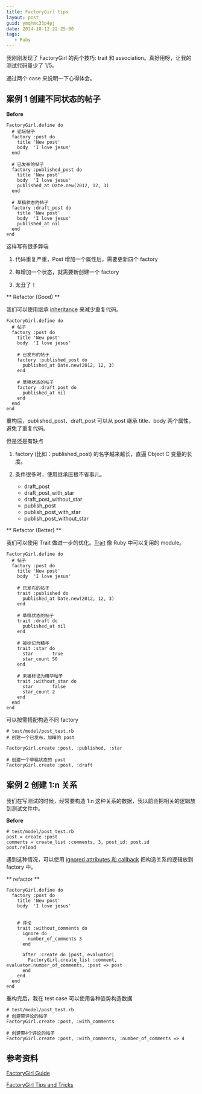 ```yaml
---
title: FactoryGirl tips
layout: post
guid: ymqhmc33p4pj
date: 2014-10-12 22:25:00
tags:
   - Ruby
---
```


我刚刚发现了 FactoryGirl 的两个技巧: trait 和 association。真好用呀，让我的测试代码量少了 1/5。

通过两个 case 来说明一下心得体会。


## 案例 1 创建不同状态的帖子

**Before**

    FactoryGirl.define do
      # 论坛帖子
      factory :post do
        title 'New post'
        body  'I love jesus'
      end

      # 已发布的帖子
      factory :published_post do
        title 'New post'
        body  'I love jesus'
        published_at Date.new(2012, 12, 3)
      end

      # 草稿状态的帖子
      factory :draft_post do
        title 'New post'
        body  'I love jesus'
        published_at nil
      end
    end

这样写有很多弊端

1. 代码重复严重，Post 增加一个属性后，需要更新四个 factory

2. 每增加一个状态，就需要新创建一个 factory

3. 太丑了！


** Refactor (Good) **

我们可以使用继承 [inheritance](https://github.com/thoughtbot/factory_girl/blob/master/GETTING_STARTED.md#inheritance) 来减少重复代码。

    FactoryGirl.define do
      # 帖子
      factory :post do
        title 'New post'
        body  'I love jesus'

        # 已发布的帖子
        factory :published_post do
          published_at Date.new(2012, 12, 3)
        end

        # 草稿状态的帖子
        factory :draft_post do
          published_at nil
        end
      end
    end

重构后，published_post、draft_post 可以从 post 继承 title、body 两个属性，避免了重复代码。

但是还是有缺点

1. factory (比如：published_post) 的名字越来越长，直逼 Object C 变量的长度。

2. 条件很多时，使用继承压根不省事儿。
    * draft_post
    * draft_post_with_star
    * draft_post_without_star
    * publish_post
    * publish_post_with_star
    * publish_post_without_star

** Refactor (Better) **

我们可以使用 Trait 做进一步的优化。[Trait](https://github.com/thoughtbot/factory_girl/blob/master/GETTING_STARTED.md#traits) 像 Ruby 中可以复用的 module。

    FactoryGirl.define do
      # 帖子
      factory :post do
        title 'New post'
        body  'I love jesus'

        # 已发布的帖子
        trait :published do
          published_at Date.new(2012, 12, 3)
        end

        # 草稿状态的帖子
        trait :draft do
          published_at nil
        end

        # 被标记为精华
        trait :star do
          star       true
          star_count 50
        end

        # 未被标记为精华帖子
        trait :without_star do
          star       false
          star_count 2
        end
      end
    end


可以按需搭配构造不同 factory

    # test/model/post_test.rb
    # 创建一个已发布，加精的 post
    
    FactoryGirl.create :post, :published, :star

    # 创建一个草稿状态的 post
    FactoryGirl.create :post, :draft



## 案例 2 创建 1:n 关系

我们在写测试的时候，经常要构造 1:n 这种关系的数据，我以前会把相关的逻辑放到测试文件中。


**Before**
    
    # test/model/post_test.rb
    post = create :post
    comments = create_list :comments, 3, post_id: post.id
    post.reload
    
    
遇到这种情况，可以使用 [ignored attributes 和 callback](https://github.com/thoughtbot/factory_girl/blob/master/GETTING_STARTED.md#associations) 把构造关系的逻辑放到 factory 中。

** refactor **


    FactoryGirl.define do
      factory :post do
        title 'New post'
        body  'I love jesus'


        # 评论
        trait :without_comments do
          ignore do
            number_of_comments 3
          end

          after :create do |post, evaluator|
            FactoryGirl.create_list :comment, evaluator.number_of_comments, :post => post
          end
        end
      end
    end


重构完后，我在 test case 可以使用各种姿势构造数据

    # test/model/post_test.rb
    # 创建带评论的帖子
    FactoryGirl.create :post, :with_comments
    
    # 创建带4个评论的帖子
    FactoryGirl.create :post, :with_comments, :number_of_comments => 4



## 参考资料

[FactoryGirl Guide](https://github.com/thoughtbot/factory_girl/blob/master/GETTING_STARTED.md)

[FactoryGirl Tips and Tricks](http://arjanvandergaag.nl/blog/factory_girl_tips.html)


